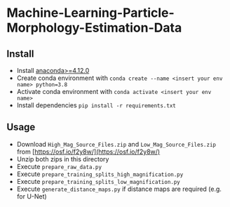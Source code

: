 # Machine-Learning-Particle-Morphology-Estimation-Data


## Install

- Install [anaconda>=4.12.0](https://www.anaconda.com/download/)
- Create conda environment with `conda create --name <insert your env name> python=3.8`
- Activate conda environment with `conda activate <insert your env name>`
- Install dependencies `pip install -r requirements.txt`
  
## Usage
- Download `High_Mag_Source_Files.zip`  and `Low_Mag_Source_Files.zip` from [https://osf.io/f2y8w/](https://osf.io/f2y8w/)
- Unzip both zips in this directory
- Execute `prepare_raw_data.py`
- Execute `prepare_training_splits_high_magnification.py`
- Execute `prepare_training_splits_low_magnification.py`
- Execute `generate_distance_maps.py` if distance maps are required (e.g. for U-Net)
